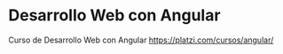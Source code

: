 # Desarrollo Web con Angular
Curso de Desarrollo Web con Angular https://platzi.com/cursos/angular/
